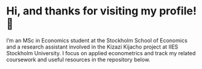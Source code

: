 # Hi, and thanks for visiting my profile! 👋 

I’m an MSc in Economics student at the Stockholm School of Economics and a research assistant involved in the Kizazi Kijacho project at IIES Stockholm University. I focus on applied econometrics and track my related coursework and useful resources in the repository below.







 

 






